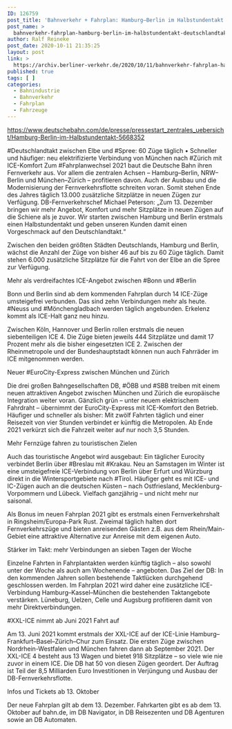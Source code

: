 ```yaml
---
ID: 126759
post_title: 'Bahnverkehr + Fahrplan: Hamburg–Berlin im Halbstundentakt Deutschlandtakt zwischen Elbe und Spree: 60 Züge täglich, aus DB'
post_name: >
  bahnverkehr-fahrplan-hamburg-berlin-im-halbstundentakt-deutschlandtakt-zwischen-elbe-und-spree-60-zuege-taeglich-aus-db
author: Ralf Reineke
post_date: 2020-10-11 21:35:25
layout: post
link: >
  https://archiv.berliner-verkehr.de/2020/10/11/bahnverkehr-fahrplan-hamburg-berlin-im-halbstundentakt-deutschlandtakt-zwischen-elbe-und-spree-60-zuege-taeglich-aus-db/
published: true
tags: [ ]
categories:
  - Bahnindustrie
  - Bahnverkehr
  - Fahrplan
  - Fahrzeuge
---
```

https://www.deutschebahn.com/de/presse/pressestart_zentrales_uebersicht/Hamburg-Berlin-im-Halbstundentakt-5668352

#Deutschlandtakt zwischen Elbe und #Spree: 60 Züge täglich • Schneller und häufiger: neu elektrifizierte Verbindung von München nach #Zürich mit ICE-Komfort
Zum #Fahrplanwechsel 2021 baut die Deutsche Bahn ihren Fernverkehr aus. Vor allem die zentralen Achsen – Hamburg–Berlin, NRW–Berlin und München–Zürich – profitieren davon. Auch der Ausbau und die Modernisierung der Fernverkehrsflotte schreiten voran. Somit stehen Ende des Jahres täglich 13.000 zusätzliche Sitzplätze in neuen Zügen zur Verfügung. DB-Fernverkehrschef Michael Peterson: „Zum 13. Dezember bringen wir mehr Angebot, Komfort und mehr Sitzplätze in neuen Zügen auf die Schiene als je zuvor. Wir starten zwischen Hamburg und Berlin erstmals einen Halbstundentakt und geben unseren Kunden damit einen Vorgeschmack auf den Deutschlandtakt.“

Zwischen den beiden größten Städten Deutschlands, Hamburg und Berlin, wächst die Anzahl der Züge von bisher 46 auf bis zu 60 Züge täglich. Damit stehen 6.000 zusätzliche Sitzplätze für die Fahrt von der Elbe an die Spree zur Verfügung.

Mehr als verdreifachtes ICE-Angebot zwischen #Bonn und #Berlin

Bonn und Berlin sind ab dem kommenden Fahrplan durch 14 ICE-Züge umsteigefrei verbunden. Das sind zehn Verbindungen mehr als heute. #Neuss und #Mönchengladbach werden täglich angebunden. Erkelenz kommt als ICE-Halt ganz neu hinzu.

Zwischen Köln, Hannover und Berlin rollen erstmals die neuen siebenteiligen ICE 4. Die Züge bieten jeweils 444 Sitzplätze und damit 17 Prozent mehr als die bisher eingesetzten ICE 2. Zwischen der Rheinmetropole und der Bundeshauptstadt können nun auch Fahrräder im ICE mitgenommen werden.

Neuer #EuroCity-Express zwischen München und Zürich

Die drei großen Bahngesellschaften DB, #ÖBB und #SBB treiben mit einem neuen attraktiven Angebot zwischen München und Zürich die europäische Integration weiter voran. Gänzlich grün – unter neuem elektrischem Fahrdraht – übernimmt der EuroCity-Express mit ICE-Komfort den Betrieb. Häufiger und schneller als bisher: Mit zwölf Fahrten täglich und einer Reisezeit von vier Stunden verbindet er künftig die Metropolen. Ab Ende 2021 verkürzt sich die Fahrzeit weiter auf nur noch 3,5 Stunden.

Mehr Fernzüge fahren zu touristischen Zielen

Auch das touristische Angebot wird ausgebaut: Ein täglicher Eurocity verbindet Berlin über #Breslau mit #Krakau. Neu an Samstagen im Winter ist eine umsteigefreie ICE-Verbindung von Berlin über Erfurt und Würzburg direkt in die Wintersportgebiete nach #Tirol. Häufiger geht es mit ICE- und IC-Zügen auch an die deutschen Küsten – nach Ostfriesland, Mecklenburg-Vorpommern und Lübeck. Vielfach ganzjährig – und nicht mehr nur saisonal.

Als Bonus im neuen Fahrplan 2021 gibt es erstmals einen Fernverkehrshalt in Ringsheim/Europa-Park Rust. Zweimal täglich halten dort Fernverkehrszüge und bieten anreisenden Gästen z.B. aus dem Rhein/Main-Gebiet eine attraktive Alternative zur Anreise mit dem eigenen Auto.

Stärker im Takt: mehr Verbindungen an sieben Tagen der Woche

Einzelne Fahrten in Fahrplantakten werden künftig täglich – also sowohl unter der Woche als auch am Wochenende – angeboten. Das Ziel der DB: In den kommenden Jahren sollen bestehende Taktlücken durchgehend geschlossen werden. Im Fahrplan 2021 wird daher eine zusätzliche ICE-Verbindung Hamburg–Kassel–München die bestehenden Taktangebote verstärken. Lüneburg, Uelzen, Celle und Augsburg profitieren damit von mehr Direktverbindungen.

#XXL-ICE nimmt ab Juni 2021 Fahrt auf

Am 13. Juni 2021 kommt erstmals der XXL-ICE auf der ICE-Linie Hamburg–Frankfurt–Basel–Zürich–Chur zum Einsatz. Die ersten Züge zwischen Nordrhein-Westfalen und München fahren dann ab September 2021. Der XXL-ICE 4 besteht aus 13 Wagen und bietet 918 Sitzplätze – so viele wie nie zuvor in einem ICE. Die DB hat 50 von diesen Zügen geordert. Der Auftrag ist Teil der 8,5 Milliarden Euro Investitionen in Verjüngung und Ausbau der DB-Fernverkehrsflotte.

Infos und Tickets ab 13. Oktober

Der neue Fahrplan gilt ab dem 13. Dezember. Fahrkarten gibt es ab dem 13. Oktober auf bahn.de, im DB Navigator, in DB Reisezenten und DB Agenturen sowie an DB Automaten.